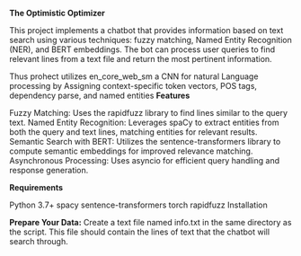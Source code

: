 **The Optimistic Optimizer**

This project implements a chatbot that provides information based on text search using various techniques: fuzzy matching, Named Entity Recognition (NER), and BERT embeddings. The bot can process user queries to find relevant lines from a text file and return the most pertinent information.

Thus prohect utilizes en_core_web_sm a CNN for natural Language processing by Assigning context-specific token vectors, POS tags, dependency parse, and named entities
**Features**

Fuzzy Matching: Uses the rapidfuzz library to find lines similar to the query text.
Named Entity Recognition: Leverages spaCy to extract entities from both the query and text lines, matching entities for relevant results.
Semantic Search with BERT: Utilizes the sentence-transformers library to compute semantic embeddings for improved relevance matching.
Asynchronous Processing: Uses asyncio for efficient query handling and response generation.

**Requirements**

Python 3.7+
spacy
sentence-transformers
torch
rapidfuzz
Installation


**Prepare Your Data:** Create a text file named info.txt in the same directory as the script. This file should contain the lines of text that the chatbot will search through.


